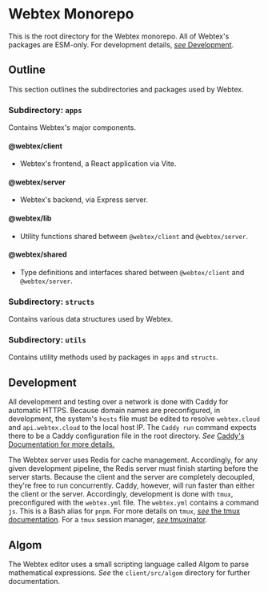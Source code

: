 # Webtex Monorepo
This is the root directory for the Webtex monorepo. All of Webtex's packages are ESM-only. For development details, [_see_ Development](#development).

## Outline
This section outlines the subdirectories and packages used by Webtex.

### Subdirectory: `apps`
Contains Webtex's major components.

#### @webtex/client
- Webtex's frontend, a React application via Vite.

#### @webtex/server
- Webtex's backend, via Express server.

#### @webtex/lib
- Utility functions shared between `@webtex/client` and `@webtex/server`.

#### @webtex/shared
- Type definitions and interfaces shared between `@webtex/client` and `@webtex/server`.


### Subdirectory: `structs`
Contains various data structures used by Webtex.

### Subdirectory: `utils`
Contains utility methods used by packages in `apps` and `structs`.


## Development
All development and testing over a network is done with Caddy for automatic HTTPS. Because domain names are preconfigured, in development, the system's `hosts` file must be edited to resolve `webtex.cloud` and `api.webtex.cloud` to the local host IP. The `Caddy run` command expects there to be a Caddy configuration file in the root directory. _See_ [Caddy's Documentation for more details.](https://caddyserver.com/docs/) 

The Webtex server uses Redis for cache management. Accordingly, for any given development pipeline, the Redis server must finish starting before the server starts. Because the client and the server are completely decoupled, they're free to run concurrently. Caddy, however, will run faster than either the client or the server. Accordingly, development is done with `tmux`, preconfigured with the `webtex.yml` file. The `webtex.yml` contains a command `js`. This is a Bash alias for `pnpm`. For more details on `tmux`, [_see_ the tmux documentation](https://tmuxguide.readthedocs.io/en/latest/tmux/tmux.html). For a `tmux` session manager, [_see_ tmuxinator](https://github.com/tmuxinator/tmuxinator).

## Algom
The Webtex editor uses a small scripting language called Algom to parse mathematical expressions. _See_ the `client/src/algom` directory for further documentation.